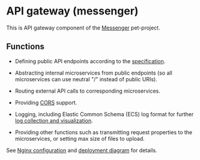 # API gateway (messenger)

This is API gateway component of the [Messenger](https://github.com/barpav/messenger) pet-project.

## Functions

* Defining public API endpoints according to the [specification](https://barpav.github.io/msg-api-spec).

* Abstracting internal microservices from public endpoints (so all microservices can use neutral "/" instead of public URIs).

* Routing external API calls to corresponding microservices.

* Providing [CORS](https://en.wikipedia.org/wiki/Cross-origin_resource_sharing) support.

* Logging, including Elastic Common Schema (ECS) log format for further [log collection and visualization](https://github.com/barpav/msg-logs).

* Providing other functions such as transmitting request properties to the microservices, or setting max size of files to upload.

See [Nginx configuration](./nginx.conf) and [deployment diagram](https://github.com/barpav/messenger#deployment-diagram) for details.
